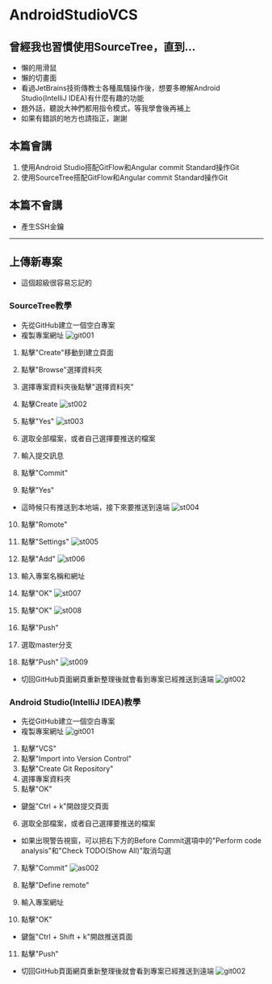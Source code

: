 # AndroidStudioVCS

## 曾經我也習慣使用SourceTree，直到...  
* 懶的用滑鼠
* 懶的切畫面
* 看過JetBrains技術傳教士各種風騷操作後，想要多瞭解Android Studio(IntelliJ IDEA)有什麼有趣的功能
* 題外話，聽說大神們都用指令模式，等我學會後再補上
* 如果有錯誤的地方也請指正，謝謝

## 本篇會講
1. 使用Android Studio搭配GitFlow和Angular commit Standard操作Git
2. 使用SourceTree搭配GitFlow和Angular commit Standard操作Git

## 本篇不會講
* 產生SSH金鑰
***

## 上傳新專案
* 這個超級很容易忘記的

### SourceTree教學
* 先從GitHub建立一個空白專案
* 複製專案網址
![git001](建立專案/git001.png)

1. 點擊"Create"移動到建立頁面
2. 點擊"Browse"選擇資料夾
3. 選擇專案資料夾後點擊"選擇資料夾"
4. 點擊Create
![st002](建立專案/st002.png)

5. 點擊"Yes"
![st003](建立專案/st003.png)

6. 選取全部檔案，或者自己選擇要推送的檔案
7. 輸入提交訊息
8. 點擊"Commit"
9. 點擊"Yes"
* 這時候只有推送到本地端，接下來要推送到遠端
![st004](建立專案/st004.png)

10. 點擊"Romote"
11. 點擊"Settings"
![st005](建立專案/st005.png)

12. 點擊"Add"
![st006](建立專案/st006.png)

13. 輸入專案名稱和網址
14. 點擊"OK"
![st007](建立專案/st007.png)

15. 點擊"OK"
![st008](建立專案/st008.png)

16. 點擊"Push"
17. 選取master分支
18. 點擊"Push"
![st009](建立專案/st009.png)

* 切回GitHub頁面網頁重新整理後就會看到專案已經推送到遠端
![git002](建立專案/git002.png)

### Android Studio(IntelliJ IDEA)教學
* 先從GitHub建立一個空白專案
* 複製專案網址
![git001](建立專案/git001.png)

1. 點擊"VCS"
2. 點擊"Import into Version Control"
3. 點擊"Create Git Repository"
4. 選擇專案資料夾
5. 點擊"OK"
* 鍵盤"Ctrl + k"開啟提交頁面
6. 選取全部檔案，或者自己選擇要推送的檔案
* 如果出現警告視窗，可以把右下方的Before Commit選項中的"Perform code analysis"和"Check TODO(Show All)"取消勾選
7. 點擊"Commit"
![as002](建立專案/as002.png)

8. 點擊"Define remote"
9. 輸入專案網址
10. 點擊"OK"
* 鍵盤"Ctrl + Shift + k"開啟推送頁面
11. 點擊"Push"

* 切回GitHub頁面網頁重新整理後就會看到專案已經推送到遠端
![git002](建立專案/git002.png)

